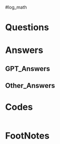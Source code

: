 #log_math 

# Questions


# Answers


## GPT_Answers


## Other_Answers


# Codes

```python

```



# FootNotes